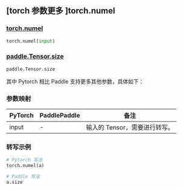 ## [torch 参数更多 ]torch.numel
### [torch.numel](https://pytorch.org/docs/stable/generated/torch.numel.html?highlight=numel#torch.numel)

```python
torch.numel(input)
```

### [paddle.Tensor.size](https://www.paddlepaddle.org.cn/documentation/docs/zh/api/paddle/Tensor_cn.html#size)

```python
paddle.Tensor.size
```

其中 Pytorch 相比 Paddle 支持更多其他参数，具体如下：
### 参数映射
| PyTorch       | PaddlePaddle | 备注                                                   |
| ------------- | ------------ | ------------------------------------------------------ |
| input         | -            | 输入的 Tensor，需要进行转写。                   |


### 转写示例
```python
# Pytorch 写法
torch.numel(a)

# Paddle 写法
a.size
```
